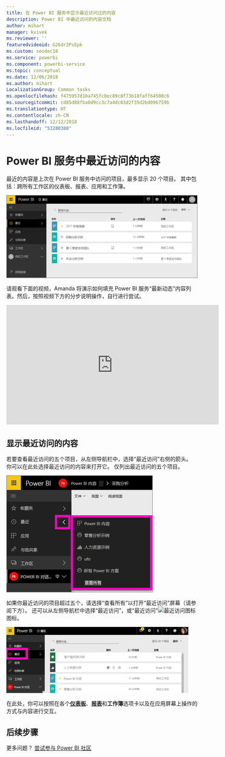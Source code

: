 ```yaml
---
title: 在 Power BI 服务中显示最近访问过的内容
description: Power BI 中最近访问的内容文档
author: mihart
manager: kvivek
ms.reviewer: ''
featuredvideoid: G26dr2PsEpk
ms.custom: seodec18
ms.service: powerbi
ms.component: powerbi-service
ms.topic: conceptual
ms.date: 12/06/2018
ms.author: mihart
LocalizationGroup: Common tasks
ms.openlocfilehash: f475957d10a745fc0ec89c8f73b18faff64508c6
ms.sourcegitcommit: cd85d88fba0d9cc3c7a4dc03d2f35d2bd096759b
ms.translationtype: HT
ms.contentlocale: zh-CN
ms.lasthandoff: 12/12/2018
ms.locfileid: "53280388"
---
```

# <a name="recent-content-in-power-bi-service"></a>Power BI 服务中**最近访问的**内容
最近的内容是上次在 Power BI 服务中访问的项目，最多显示 20 个项目。  其中包括：跨所有工作区的仪表板、报表、应用和工作簿。

![最近访问内容窗口](./media/end-user-recent/power-bi-recent-screen.png)

请观看下面的视频，Amanda 将演示如何填充 Power BI 服务“最新动态”内容列表。然后，按照视频下方的分步说明操作，自行进行尝试。

<iframe width="560" height="315" src="https://www.youtube.com/embed/G26dr2PsEpk" frameborder="0" allowfullscreen></iframe>

## <a name="display-recent-content"></a>显示最近访问的内容
若要查看最近访问的五个项目，从左侧导航栏中，选择“最近访问”右侧的箭头。  你可以在此处选择最近访问的内容来打开它。 仅列出最近访问的五个项目。

![最近访问内容浮出控件](./media/end-user-recent/power-bi-recent-flyout-new.png)

如果你最近访问的项目超过五个，请选择“查看所有”以打开“最近访问”屏幕（请参阅下方）。 还可以从左侧导航栏中选择“最近访问”，或“最近访问”![最近访问图标](./media/end-user-recent/power-bi-recent-icon.png) 图标。

![显示所有最近访问的内容](./media/end-user-recent/power-bi-recent-list.png)

在此处，你可以按照在各个[**仪表板**](end-user-dashboards.md)、[**报表**](end-user-reports.md)和**工作簿**选项卡以及在<!--[**Apps**](end-user-apps.md)-->应用屏幕上操作的方式与内容进行交互。

## <a name="next-steps"></a>后续步骤
<!--[Power BI service Apps](end-user-apps.md)-->

更多问题？ [尝试参与 Power BI 社区](http://community.powerbi.com/)


